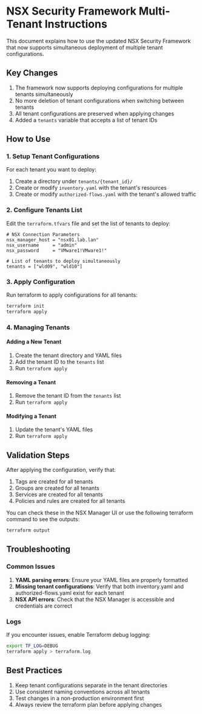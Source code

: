 # NSX Security Framework Multi-Tenant Instructions

This document explains how to use the updated NSX Security Framework that now supports simultaneous deployment of multiple tenant configurations.

## Key Changes

1. The framework now supports deploying configurations for multiple tenants simultaneously
2. No more deletion of tenant configurations when switching between tenants
3. All tenant configurations are preserved when applying changes
4. Added a `tenants` variable that accepts a list of tenant IDs

## How to Use

### 1. Setup Tenant Configurations

For each tenant you want to deploy:

1. Create a directory under `tenants/{tenant_id}/`
2. Create or modify `inventory.yaml` with the tenant's resources
3. Create or modify `authorized-flows.yaml` with the tenant's allowed traffic

### 2. Configure Tenants List

Edit the `terraform.tfvars` file and set the list of tenants to deploy:

```hcl
# NSX Connection Parameters
nsx_manager_host = "nsx01.lab.lan"
nsx_username     = "admin"
nsx_password     = "VMware1!VMware1!"

# List of tenants to deploy simultaneously
tenants = ["wld09", "wld10"]
```

### 3. Apply Configuration

Run terraform to apply configurations for all tenants:

```bash
terraform init
terraform apply
```

### 4. Managing Tenants

#### Adding a New Tenant

1. Create the tenant directory and YAML files
2. Add the tenant ID to the `tenants` list
3. Run `terraform apply`

#### Removing a Tenant

1. Remove the tenant ID from the `tenants` list
2. Run `terraform apply`

#### Modifying a Tenant

1. Update the tenant's YAML files
2. Run `terraform apply`

## Validation Steps

After applying the configuration, verify that:

1. Tags are created for all tenants
2. Groups are created for all tenants
3. Services are created for all tenants
4. Policies and rules are created for all tenants

You can check these in the NSX Manager UI or use the following terraform command to see the outputs:

```bash
terraform output
```

## Troubleshooting

### Common Issues

1. **YAML parsing errors**: Ensure your YAML files are properly formatted
2. **Missing tenant configurations**: Verify that both inventory.yaml and authorized-flows.yaml exist for each tenant
3. **NSX API errors**: Check that the NSX Manager is accessible and credentials are correct

### Logs

If you encounter issues, enable Terraform debug logging:

```bash
export TF_LOG=DEBUG
terraform apply > terraform.log
```

## Best Practices

1. Keep tenant configurations separate in the tenant directories
2. Use consistent naming conventions across all tenants
3. Test changes in a non-production environment first
4. Always review the terraform plan before applying changes 